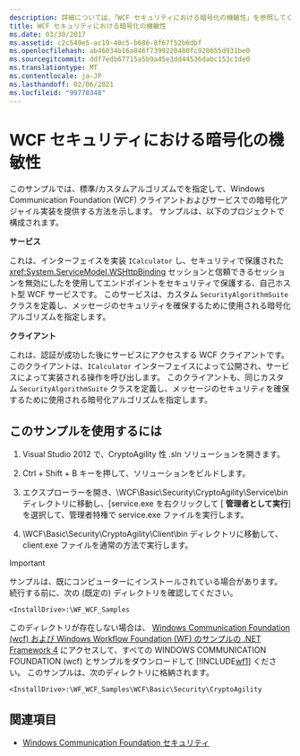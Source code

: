 ```yaml
---
description: 詳細については、「WCF セキュリティにおける暗号化の機敏性」を参照してください。
title: WCF セキュリティにおける暗号化の機敏性
ms.date: 03/30/2017
ms.assetid: c2c549e5-ac19-40c5-b686-8f67f52b6dbf
ms.openlocfilehash: ab46034b16a846f7399220480fc928655d931be0
ms.sourcegitcommit: ddf7edb67715a5b9a45e3dd44536dabc153c1de0
ms.translationtype: MT
ms.contentlocale: ja-JP
ms.lasthandoff: 02/06/2021
ms.locfileid: "99778348"
---
```

# <a name="cryptographic-agility-in-wcf-security"></a>WCF セキュリティにおける暗号化の機敏性

このサンプルでは、標準/カスタムアルゴリズムでを指定して、Windows Communication Foundation (WCF) クライアントおよびサービスでの暗号化アジャイル実装を提供する方法を示します。 サンプルは、以下のプロジェクトで構成されます。

**サービス**

これは、インターフェイスを実装 `ICalculator` し、セキュリティで保護された <xref:System.ServiceModel.WSHttpBinding> セッションと信頼できるセッションを無効にしたを使用してエンドポイントをセキュリティで保護する、自己ホスト型 WCF サービスです。 このサービスは、カスタム `SecurityAlgorithmSuite` クラスを定義し、メッセージのセキュリティを確保するために使用される暗号化アルゴリズムを指定します。

**クライアント**

これは、認証が成功した後にサービスにアクセスする WCF クライアントです。 このクライアントは、`ICalculator` インターフェイスによって公開され、サービスによって実装される操作を呼び出します。 このクライアントも、同じカスタム `SecurityAlgorithmSuite` クラスを定義し、メッセージのセキュリティを確保するために使用される暗号化アルゴリズムを指定します。

## <a name="to-use-this-sample"></a>このサンプルを使用するには

1. Visual Studio 2012 で、CryptoAgility 性 .sln ソリューションを開きます。

2. Ctrl + Shift + B キーを押して、ソリューションをビルドします。

3. エクスプローラーを開き、\WCF\Basic\Security\CryptoAgility\Service\bin ディレクトリに移動し、[service.exe を右クリックして [ **管理者として実行**] を選択して、管理者特権で service.exe ファイルを実行します。

4. \WCF\Basic\Security\CryptoAgility\Client\bin ディレクトリに移動して、client.exe ファイルを通常の方法で実行します。

> [!IMPORTANT]
> サンプルは、既にコンピューターにインストールされている場合があります。 続行する前に、次の (既定の) ディレクトリを確認してください。
>
> `<InstallDrive>:\WF_WCF_Samples`
>
> このディレクトリが存在しない場合は、 [Windows Communication Foundation (wcf) および Windows Workflow Foundation (WF) のサンプルの .NET Framework 4](https://www.microsoft.com/download/details.aspx?id=21459) にアクセスして、すべての WINDOWS COMMUNICATION FOUNDATION (wcf) とサンプルをダウンロードして [!INCLUDE[wf1](../../../../includes/wf1-md.md)] ください。 このサンプルは、次のディレクトリに格納されます。
>
> `<InstallDrive>:\WF_WCF_Samples\WCF\Basic\Security\CryptoAgility`

## <a name="see-also"></a>関連項目

- [Windows Communication Foundation セキュリティ](../feature-details/security.md)
